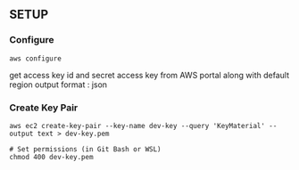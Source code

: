 ## SETUP

### Configure 

``` aws configure ```

get access key id and secret access key from AWS portal along with default region
output format : json


### Create Key Pair 

``` # Create SSH key pair
aws ec2 create-key-pair --key-name dev-key --query 'KeyMaterial' --output text > dev-key.pem

# Set permissions (in Git Bash or WSL)
chmod 400 dev-key.pem
```